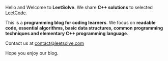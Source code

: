 Hello and Welcome to **LeetSolve**. We share **C++ solutions** to selected [LeetCode](https://leetcode.com/). 

This is a **programming blog for coding learners**. We focus on **readable code, essential algorithms, basic data structures, common programming techniques and elementary C++ programming language**.

Contact us at [contact@leetsolve.com](mailto:contact@leetsolve.com)

Hope you enjoy our blog.
